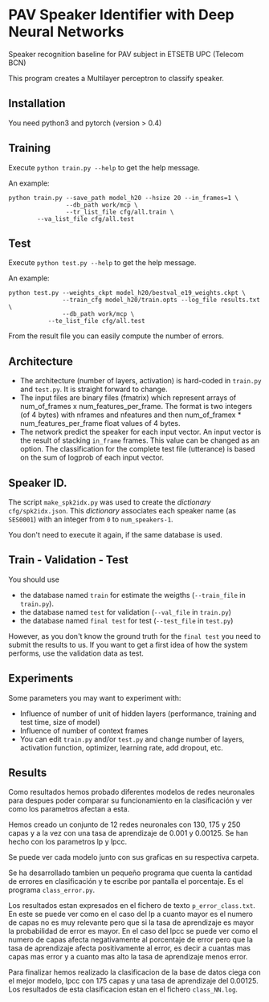 # PAV Speaker Identifier with Deep Neural Networks

Speaker recognition baseline for PAV subject in ETSETB UPC (Telecom BCN)

This program creates a Multilayer perceptron to classify speaker.

## Installation
You need python3 and pytorch (version > 0.4)

## Training
Execute `python train.py --help` to get the help message.

An example:
```
python train.py --save_path model_h20 --hsize 20 --in_frames=1 \
                --db_path work/mcp \
                --tr_list_file cfg/all.train \
		--va_list_file cfg/all.test 
```


## Test
Execute `python test.py --help` to get the help message.

An example:
```
python test.py --weights_ckpt model_h20/bestval_e19_weights.ckpt \
               --train_cfg model_h20/train.opts --log_file results.txt \
               --db_path work/mcp \
	       --te_list_file cfg/all.test
```


From the result file you can easily compute the number of errors.

## Architecture

- The architecture (number of layers, activation) is hard-coded in `train.py` and `test.py`. It is straight forward to change.
- The input files are binary files (fmatrix) which represent arrays of num_of_frames x num_features_per_frame. The format is two integers (of 4 bytes) with nframes and nfeatures and then num_of_framex * num_features_per_frame float values of 4 bytes.
- The network predict the speaker for each input vector. An input vector is the result of stacking `in_frame` frames. This value can be changed as an option. The classification for the complete test file (utterance) is based on the sum of logprob of each input vector.


## Speaker ID.

The script `make_spk2idx.py` was used to create the _dictionary_
`cfg/spk2idx.json`. This _dictionary_ associates each speaker name (as
`SES0001`) with an integer from `0` to `num_speakers-1`.


You don't need to execute it again, if the same database is used.


## Train - Validation - Test


You should use
- the database named `train` for estimate the weigths (`--train_file` in `train.py`).
- the database named `test` for validation (`--val_file` in `train.py`)
- the database named `final test` for test (`--test_file` in `test.py`)

However, as you don't know the ground truth for the `final test` you need to submit the results to us.
If you want to get a first idea of how the system performs, use the validation data as test.


## Experiments

Some parameters you may want to experiment with:
- Influence of number of unit of hidden layers (performance, training and test time, size of model)
- Influence of number of context frames
- You can edit `train.py` and/or `test.py` and change number of layers,
activation function, optimizer, learning rate, add dropout, etc.

## Results

Como resultados hemos probado diferentes modelos de redes neuronales para despues poder comparar
su funcionamiento en la clasificación y ver como los parametros afectan a esta.

Hemos creado un conjunto de 12 redes neuronales con 130, 175 y 250 capas y a la vez con una tasa
de aprendizaje de 0.001 y 0.00125. Se han hecho con los parametros lp y lpcc.

Se puede ver cada modelo junto con sus graficas en su respectiva carpeta.

Se ha desarrollado tambien un pequeño programa que cuenta la cantidad de errores en clasificación y
te escribe por pantalla el porcentaje. Es el programa `class_error.py`.

Los resultados estan expresados en el fichero de texto `p_error_class.txt`.
En este se puede ver como en el caso del lp a cuanto mayor es el numero de capas no es muy relevante
pero que si la tasa de aprendizaje es mayor la probabilidad de error es mayor.
En el caso del lpcc se puede ver como el numero de capas afecta negativamente al porcentaje de error 
pero que la tasa de aprendizaje afecta positivamente al error, es decir a cuantas mas capas mas error 
y a cuanto mas alto la tasa de aprendizaje menos error.

Para finalizar hemos realizado la clasificacion de la base de datos ciega con el mejor modelo, lpcc con 
175 capas y una tasa de aprendizaje del 0.00125. Los resultados de esta clasificacion estan en el fichero
`class_NN.log`.

